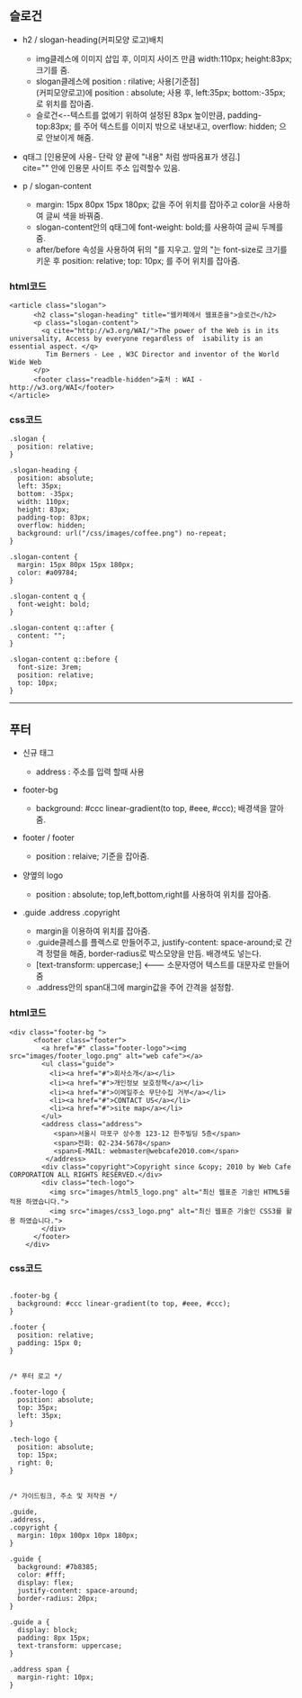 
## 슬로건

* h2 / slogan-heading(커피모양 로고)배치  
  * img클레스에 이미지 삽입 후, 이미지 사이즈 만큼 width:110px; height:83px; 크기를 줌.
  * slogan클레스에 position : rilative; 사용[기준점]  
    (커피모양로고)에 position : absolute; 사용 후, left:35px; bottom:-35px; 로 위치를 잡아줌.  
  * 슬로건<--텍스트를 없에기 위하여 설정된 83px 높이만큼, padding-top:83px; 를 주어 텍스트를 이미지 밖으로 내보내고, overflow: hidden; 으로 안보이게 해줌.  

* q태그 [인용문에 사용- 단락 양 끝에 "내용" 처럼 쌍따옴표가 생김.]  
cite="" 안에 인용문 사이트 주소 입력할수 있음.
* p / slogan-content  
  * margin: 15px 80px 15px 180px; 값을 주어 위치를 잡아주고 color을 사용하여 글씨 색을 바꿔줌.  
  *  slogan-content안의 q태그에 font-weight: bold;를 사용하여 글씨 두께를 줌.  
  * after/before 속성을 사용하여 뒤의 "를 지우고. 앞의 "는 font-size로 크기를 키운 후 position: relative; top: 10px; 를 주어 위치를 잡아줌. 
  

### html코드
``` 
<article class="slogan">
      <h2 class="slogan-heading" title="웹카페에서 웹표준을">슬로건</h2>
      <p class="slogan-content">
        <q cite="http://w3.org/WAI/">The power of the Web is in its universality, Access by everyone regardless of  isability is an essential aspect. </q> 
         Tim Berners - Lee , W3C Director and inventor of the World Wide Web
      </p>
      <footer class="readble-hidden">출처 : WAI - http://w3.org/WAI</footer>
</article>
```

### css코드
```
.slogan {
  position: relative;
}

.slogan-heading {
  position: absolute;
  left: 35px;
  bottom: -35px;
  width: 110px;
  height: 83px;
  padding-top: 83px;
  overflow: hidden;
  background: url("/css/images/coffee.png") no-repeat;
}

.slogan-content {
  margin: 15px 80px 15px 180px;
  color: #a09784;
}

.slogan-content q {
  font-weight: bold;
}

.slogan-content q::after {
  content: "";
}

.slogan-content q::before {
  font-size: 3rem;
  position: relative;
  top: 10px;
}
```
---

## 푸터

* 신규 태그  
  * address : 주소를 입력 할때 사용


* footer-bg 
  * background: #ccc linear-gradient(to top, #eee, #ccc); 배경색을 깔아줌.
* footer / footer      
  * position : relaive; 기준을 잡아줌.
* 양옆의 logo 
  * position : absolute; top,left,bottom,right를 사용하여 위치를 잡아줌.
* .guide .address .copyright 
  * margin을 이용하여 위치를 잡아줌.
  * .guide클레스를 플렉스로 만들어주고, justify-content: space-around;로 간격 정렬을 해줌, border-radius로 박스모양을 만듬. 배경색도 넣는다.
  * [text-transform: uppercase;] <--- 소문자영어 텍스트를 대문자로 만들어줌
  * .address안의 span대그에 margin값을 주어 간격을 설정함.     


### html코드
```
<div class="footer-bg ">
      <footer class="footer">
        <a href="#" class="footer-logo"><img src="images/footer_logo.png" alt="web cafe"></a>
        <ul class="guide">
          <li><a href="#">회사소개</a></li>
          <li><a href="#">개인정보 보호정책</a></li>
          <li><a href="#">이메일주소 무단수집 거부</a></li>
          <li><a href="#">CONTACT US</a></li>
          <li><a href="#">site map</a></li>
        </ul>
        <address class="address">
           <span>서울시 마포구 상수동 123-12 한주빌딩 5층</span>
           <span>전화: 02-234-5678</span>
           <span>E-MAIL: webmaster@webcafe2010.com</span>
         </address>
        <div class="copyright">Copyright since &copy; 2010 by Web Cafe CORPORATION ALL RIGHTS RESERVED.</div>
        <div class="tech-logo">
          <img src="images/html5_logo.png" alt="최신 웹표준 기술인 HTML5를 적용 하였습니다.">
          <img src="images/css3_logo.png" alt="최신 웹표준 기술인 CSS3를 활용 하였습니다.">
        </div>
      </footer>
    </div>
```

### css코드
```

.footer-bg {
  background: #ccc linear-gradient(to top, #eee, #ccc);
}

.footer {
  position: relative;
  padding: 15px 0;
}


/* 푸터 로고 */

.footer-logo {
  position: absolute;
  top: 35px;
  left: 35px;
}

.tech-logo {
  position: absolute;
  top: 15px;
  right: 0;
}


/* 가이드링크, 주소 및 저작권 */

.guide,
.address,
.copyright {
  margin: 10px 100px 10px 180px;
}

.guide {
  background: #7b8385;
  color: #fff;
  display: flex;
  justify-content: space-around;
  border-radius: 20px;
}

.guide a {
  display: block;
  padding: 8px 15px;
  text-transform: uppercase;
}

.address span {
  margin-right: 10px;
}
```